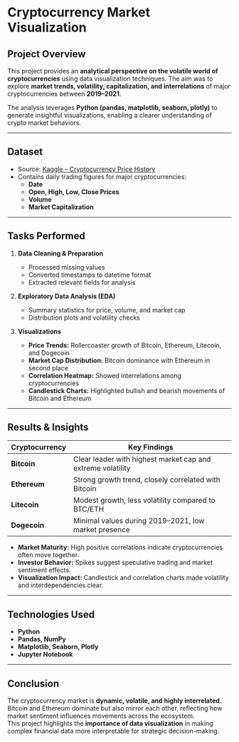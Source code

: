 # Cryptocurrency Market Visualization

## Project Overview
This project provides an **analytical perspective on the volatile world of cryptocurrencies** using data visualization techniques. The aim was to explore **market trends, volatility, capitalization, and interrelations** of major cryptocurrencies between **2019–2021**.

The analysis leverages **Python (pandas, matplotlib, seaborn, plotly)** to generate insightful visualizations, enabling a clearer understanding of crypto market behaviors.

---

## Dataset
- Source: [Kaggle – Cryptocurrency Price History](https://www.kaggle.com/datasets/sudalairajkumar/cryptocurrencypricehistory)  
- Contains daily trading figures for major cryptocurrencies:
  - **Date**
  - **Open, High, Low, Close Prices**
  - **Volume**
  - **Market Capitalization**

---

## Tasks Performed
1. **Data Cleaning & Preparation**
   - Processed missing values
   - Converted timestamps to datetime format
   - Extracted relevant fields for analysis

2. **Exploratory Data Analysis (EDA)**
   - Summary statistics for price, volume, and market cap
   - Distribution plots and volatility checks

3. **Visualizations**
   - **Price Trends:** Rollercoaster growth of Bitcoin, Ethereum, Litecoin, and Dogecoin
   - **Market Cap Distribution:** Bitcoin dominance with Ethereum in second place
   - **Correlation Heatmap:** Showed interrelations among cryptocurrencies
   - **Candlestick Charts:** Highlighted bullish and bearish movements of Bitcoin and Ethereum

---

## Results & Insights
| Cryptocurrency | Key Findings |
|----------------|--------------|
| **Bitcoin**    | Clear leader with highest market cap and extreme volatility |
| **Ethereum**   | Strong growth trend, closely correlated with Bitcoin |
| **Litecoin**   | Modest growth, less volatility compared to BTC/ETH |
| **Dogecoin**   | Minimal values during 2019–2021, low market presence |

- **Market Maturity:** High positive correlations indicate cryptocurrencies often move together.
- **Investor Behavior:** Spikes suggest speculative trading and market sentiment effects.
- **Visualization Impact:** Candlestick and correlation charts made volatility and interdependencies clear.

---

## Technologies Used
- **Python**
- **Pandas, NumPy**
- **Matplotlib, Seaborn, Plotly**
- **Jupyter Notebook**

---

## Conclusion
The cryptocurrency market is **dynamic, volatile, and highly interrelated**. Bitcoin and Ethereum dominate but also mirror each other, reflecting how market sentiment influences movements across the ecosystem.  
This project highlights the **importance of data visualization** in making complex financial data more interpretable for strategic decision-making.



